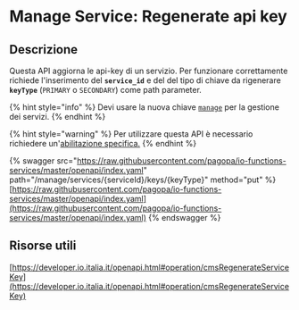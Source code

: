 # Manage Service: Regenerate api key

## Descrizione

Questa API aggiorna le api-key di un servizio. Per funzionare correttamente richiede l'inserimento del **`service_id`** e del del tipo di chiave da rigenerare **`keyType`** (`PRIMARY` o `SECONDARY`) come path parameter.

{% hint style="info" %}
Devi usare la nuova chiave [`manage`](../../funzionalita/pubblicare-un-servizio/chiave-manage.md) per la gestione dei servizi.&#x20;
{% endhint %}

{% hint style="warning" %}
Per utilizzare questa API è necessario richiedere un'[abilitazione specifica.](../../abilitazioni/gestione-dei-servizi.md)
{% endhint %}

{% swagger src="https://raw.githubusercontent.com/pagopa/io-functions-services/master/openapi/index.yaml" path="/manage/services/{serviceId}/keys/{keyType}" method="put" %}
[https://raw.githubusercontent.com/pagopa/io-functions-services/master/openapi/index.yaml](https://raw.githubusercontent.com/pagopa/io-functions-services/master/openapi/index.yaml)
{% endswagger %}

## Risorse utili <a href="#_o8mmtd1j7fhx" id="_o8mmtd1j7fhx"></a>

[https://developer.io.italia.it/openapi.html#operation/cmsRegenerateServiceKey](https://developer.io.italia.it/openapi.html#operation/cmsRegenerateServiceKey)
